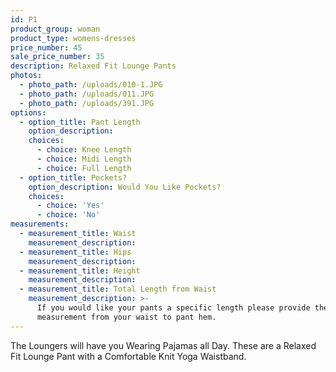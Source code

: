 ```yaml
---
id: P1
product_group: woman
product_type: womens-dresses
price_number: 45
sale_price_number: 35
description: Relaxed Fit Lounge Pants
photos:
  - photo_path: /uploads/010-1.JPG
  - photo_path: /uploads/011.JPG
  - photo_path: /uploads/391.JPG
options:
  - option_title: Pant Length
    option_description:
    choices:
      - choice: Knee Length
      - choice: Midi Length
      - choice: Full Length
  - option_title: Pockets?
    option_description: Would You Like Pockets?
    choices:
      - choice: 'Yes'
      - choice: 'No'
measurements:
  - measurement_title: Waist
    measurement_description:
  - measurement_title: Hips
    measurement_description:
  - measurement_title: Height
    measurement_description:
  - measurement_title: Total Length from Waist
    measurement_description: >-
      If you would like your pants a specific length please provide the
      measurement from your waist to pant hem.
---
```


The Loungers will have you Wearing Pajamas all Day. These are a Relaxed Fit Lounge Pant with a Comfortable Knit Yoga Waistband.